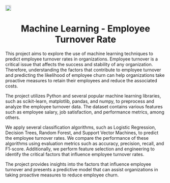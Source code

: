 
<a href="https://badge.fury.io/py/pypi"><img src="https://badge.fury.io/py/pypi.svg" alt="PyPI version" height="18"></a>
<h1 align="center">Machine Learning - Employee Turnover Rate</h1>

This project aims to explore the use of machine learning techniques to predict employee turnover rates in organizations. Employee turnover is a critical issue that affects the success and stability of any organization. Therefore, understanding the factors that contribute to employee turnover and predicting the likelihood of employee churn can help organizations take proactive measures to retain their employees and reduce the associated costs.

The project utilizes Python and several popular machine learning libraries, such as scikit-learn, matplotlib, pandas, and numpy, to preprocess and analyze the employee turnover data. The dataset contains various features such as employee salary, job satisfaction, and performance metrics, among others.

We apply several classification algorithms, such as Logistic Regression, Decision Trees, Random Forest, and Support Vector Machines, to predict the employee turnover rates. We compare the performance of these algorithms using evaluation metrics such as accuracy, precision, recall, and F1-score. Additionally, we perform feature selection and engineering to identify the critical factors that influence employee turnover rates.

The project provides insights into the factors that influence employee turnover and presents a predictive model that can assist organizations in taking proactive measures to reduce employee churn.

